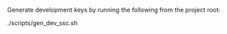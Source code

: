 Generate development keys by running the following
from the project root:

 ./scripts/gen_dev_ssc.sh
